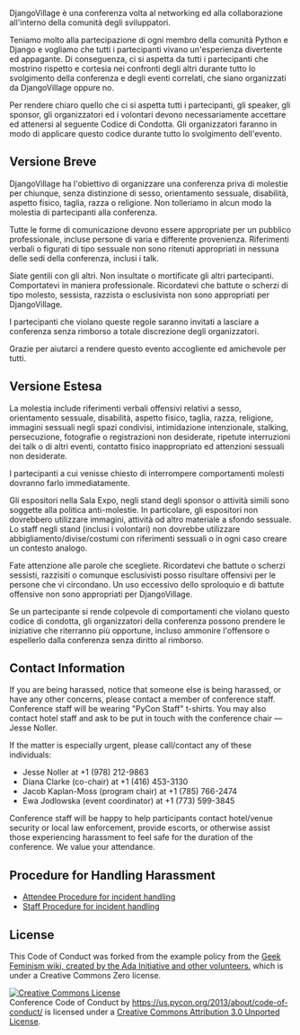 DjangoVillage è una conferenza volta al networking ed alla collaborazione all'interno della comunità degli sviluppatori.

Teniamo molto alla partecipazione di ogni membro della comunità Python e Django e vogliamo che tutti i partecipanti vivano un'esperienza divertente ed appagante. Di conseguenza, ci si aspetta da tutti i partecipanti che mostrino rispetto e cortesia nei confronti degli altri durante tutto lo svolgimento della conferenza e degli eventi correlati, che siano organizzati da DjangoVillage oppure no.

Per rendere chiaro quello che ci si aspetta tutti i partecipanti, gli speaker, gli sponsor, gli organizzatori ed i volontari devono necessariamente accettare ed attenersi al seguente Codice di Condotta. Gli organizzatori faranno in modo di applicare questo codice durante tutto lo svolgimento dell'evento.

Versione Breve
--------------

DjangoVillage ha l'obiettivo di organizzare una conferenza priva di molestie per chiunque, senza distinzione di sesso, orientamento sessuale, disabilità, aspetto fisico, taglia, razza o religione. Non tolleriamo in alcun modo la molestia di partecipanti alla conferenza.

Tutte le forme di comunicazione devono essere appropriate per un pubblico professionale, incluse persone di varia e differente provenienza. Riferimenti verbali o figurati di tipo sessuale non sono ritenuti appropriati in nessuna delle sedi della conferenza, inclusi i talk. 

Siate gentili con gli altri. Non insultate o mortificate gli altri partecipanti. Comportatevi in maniera professionale. Ricordatevi che battute o scherzi di tipo molesto, sessista, razzista o esclusivista non sono appropriati per DjangoVillage.

I partecipanti che violano queste regole saranno invitati a lasciare a conferenza senza rimborso a totale discrezione degli organizzatori.

Grazie per aiutarci a rendere questo evento accogliente ed amichevole per tutti.

Versione Estesa
---------------

La molestia include riferimenti verbali offensivi relativi a sesso, orientamento sessuale, disabilità, aspetto fisico, taglia, razza, religione, immagini sessuali negli spazi condivisi, intimidazione intenzionale, stalking, persecuzione, fotografie o registrazioni non desiderate, ripetute interruzioni dei talk o di altri eventi, contatto fisico inappropriato ed attenzioni sessuali non desiderate.

I partecipanti a cui venisse chiesto di interrompere comportamenti molesti dovranno farlo immediatamente.

Gli espositori nella Sala Expo, negli stand degli sponsor o attività simili sono soggette alla politica anti-molestie. In particolare, gli espositori non dovrebbero utilizzare immagini, attività od altro materiale a sfondo sessuale. Lo staff negli stand (inclusi i volontari) non dovrebbe utilizzare abbigliamento/divise/costumi con riferimenti sessuali o in ogni caso creare un contesto analogo.

Fate attenzione alle parole che scegliete. Ricordatevi che battute o scherzi sessisti, razzisiti o comunque esclusivisti posso risultare offensivi per le persone che vi circondano. Un uso eccessivo dello sproloquio e di battute offensive non sono appropriati per DjangoVillage.

Se un partecipante si rende colpevole di comportamenti che violano questo codice di condotta, gli organizzatori della conferenza possono prendere le iniziative che riterranno più opportune, incluso ammonire l'offensore o espellerlo dalla conferenza senza diritto al rimborso.

Contact Information
-------------------

If you are being harassed, notice that someone else is being harassed, or have any other concerns, please contact a member of conference staff. Conference staff will be wearing "PyCon Staff" t-shirts. You may also contact hotel staff and ask to be put in touch with the conference chair &mdash; Jesse Noller.

If the matter is especially urgent, please call/contact any of these individuals:

- Jesse Noller at +1 (978) 212-9863
- Diana Clarke (co-chair) at +1 (416) 453-3130
- Jacob Kaplan-Moss (program chair) at +1 (785) 766-2474
- Ewa Jodlowska (event coordinator) at +1 (773) 599-3845

Conference staff will be happy to help participants contact hotel/venue security or local law enforcement, provide escorts, or otherwise assist those experiencing harassment to feel safe for the duration of the conference. We value your attendance.

Procedure for Handling Harassment
------------------------------------------
- [Attendee Procedure for incident handling](/2013/about/code-of-conduct/harassment-incidents/)
- [Staff Procedure for incident handling](https://us.pycon.org/2013/about/code-of-conduct/harassment-incidents-staff/)

License
-------

This Code of Conduct was forked from the example policy from the [Geek Feminism wiki, created by the Ada Initiative and other volunteers.](http://geekfeminism.wikia.com/wiki/Conference_anti-harassment/Policy) which is under a Creative Commons Zero license.

<a rel="license" href="http://creativecommons.org/licenses/by/3.0/"><img alt="Creative Commons License" style="border-width:0" src="http://i.creativecommons.org/l/by/3.0/88x31.png" /></a><br /><span xmlns:dct="http://purl.org/dc/terms/" href="http://purl.org/dc/dcmitype/Text" property="dct:title" rel="dct:type">Conference Code of Conduct</span> by <a xmlns:cc="http://creativecommons.org/ns#" href="https://us.pycon.org/2013/about/code-of-conduct/" property="cc:attributionName" rel="cc:attributionURL">https://us.pycon.org/2013/about/code-of-conduct/</a> is licensed under a <a rel="license" href="http://creativecommons.org/licenses/by/3.0/">Creative Commons Attribution 3.0 Unported License</a>.